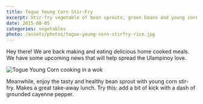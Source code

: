 ```yaml
---
title: Togue Young Corn Stir-Fry
excerpt: Stir-fry vegetable of bean sprouts, green beans and young corns with ground pork
date: 2015-08-05
categories: vegetables
photo: /assets/photos/togue-young-corn-stirfry-rice.jpg
---
```


Hey there! We are back making and eating delicious home cooked meals. We have some upcoming news that will help spread the Ulampinoy love.

![Togue Young Corn cooking in a wok](/assets/photos/togue-young-corn-stirfry-wok.jpg)

Meanwhile, enjoy the tasty and healthy bean sprout with young corn stir-fry. Makes a great take-away lunch. Try this: add a bit of kick with a dash of grounded cayenne pepper.
